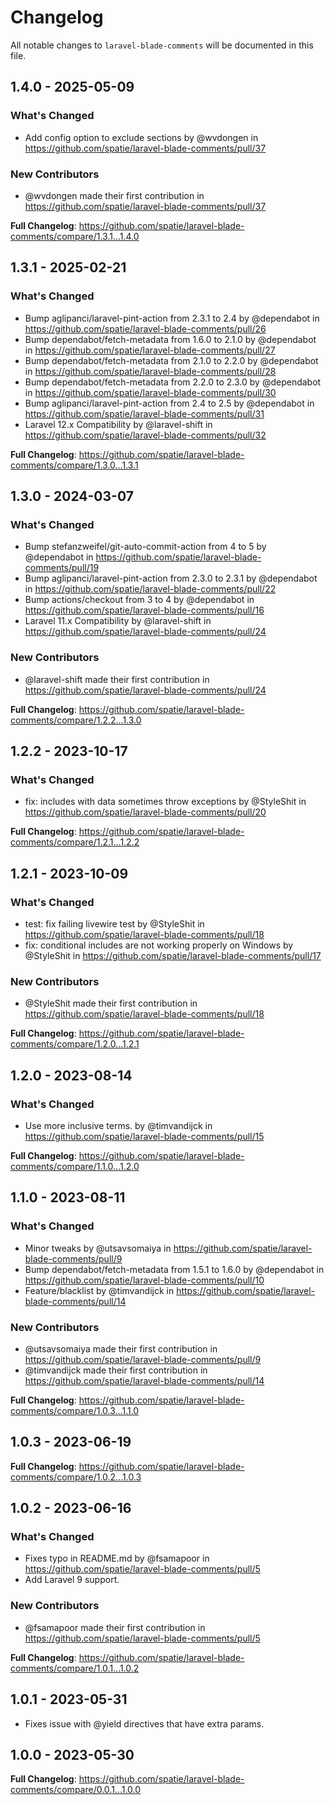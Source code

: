 # Changelog

All notable changes to `laravel-blade-comments` will be documented in this file.

## 1.4.0 - 2025-05-09

### What's Changed

* Add config option to exclude sections by @wvdongen in https://github.com/spatie/laravel-blade-comments/pull/37

### New Contributors

* @wvdongen made their first contribution in https://github.com/spatie/laravel-blade-comments/pull/37

**Full Changelog**: https://github.com/spatie/laravel-blade-comments/compare/1.3.1...1.4.0

## 1.3.1 - 2025-02-21

### What's Changed

* Bump aglipanci/laravel-pint-action from 2.3.1 to 2.4 by @dependabot in https://github.com/spatie/laravel-blade-comments/pull/26
* Bump dependabot/fetch-metadata from 1.6.0 to 2.1.0 by @dependabot in https://github.com/spatie/laravel-blade-comments/pull/27
* Bump dependabot/fetch-metadata from 2.1.0 to 2.2.0 by @dependabot in https://github.com/spatie/laravel-blade-comments/pull/28
* Bump dependabot/fetch-metadata from 2.2.0 to 2.3.0 by @dependabot in https://github.com/spatie/laravel-blade-comments/pull/30
* Bump aglipanci/laravel-pint-action from 2.4 to 2.5 by @dependabot in https://github.com/spatie/laravel-blade-comments/pull/31
* Laravel 12.x Compatibility by @laravel-shift in https://github.com/spatie/laravel-blade-comments/pull/32

**Full Changelog**: https://github.com/spatie/laravel-blade-comments/compare/1.3.0...1.3.1

## 1.3.0 - 2024-03-07

### What's Changed

* Bump stefanzweifel/git-auto-commit-action from 4 to 5 by @dependabot in https://github.com/spatie/laravel-blade-comments/pull/19
* Bump aglipanci/laravel-pint-action from 2.3.0 to 2.3.1 by @dependabot in https://github.com/spatie/laravel-blade-comments/pull/22
* Bump actions/checkout from 3 to 4 by @dependabot in https://github.com/spatie/laravel-blade-comments/pull/16
* Laravel 11.x Compatibility by @laravel-shift in https://github.com/spatie/laravel-blade-comments/pull/24

### New Contributors

* @laravel-shift made their first contribution in https://github.com/spatie/laravel-blade-comments/pull/24

**Full Changelog**: https://github.com/spatie/laravel-blade-comments/compare/1.2.2...1.3.0

## 1.2.2 - 2023-10-17

### What's Changed

- fix: includes with data sometimes throw exceptions by @StyleShit in https://github.com/spatie/laravel-blade-comments/pull/20

**Full Changelog**: https://github.com/spatie/laravel-blade-comments/compare/1.2.1...1.2.2

## 1.2.1 - 2023-10-09

### What's Changed

- test: fix failing livewire test by @StyleShit in https://github.com/spatie/laravel-blade-comments/pull/18
- fix: conditional includes are not working properly on Windows by @StyleShit in https://github.com/spatie/laravel-blade-comments/pull/17

### New Contributors

- @StyleShit made their first contribution in https://github.com/spatie/laravel-blade-comments/pull/18

**Full Changelog**: https://github.com/spatie/laravel-blade-comments/compare/1.2.0...1.2.1

## 1.2.0 - 2023-08-14

### What's Changed

- Use more inclusive terms. by @timvandijck in https://github.com/spatie/laravel-blade-comments/pull/15

**Full Changelog**: https://github.com/spatie/laravel-blade-comments/compare/1.1.0...1.2.0

## 1.1.0 - 2023-08-11

### What's Changed

- Minor tweaks by @utsavsomaiya in https://github.com/spatie/laravel-blade-comments/pull/9
- Bump dependabot/fetch-metadata from 1.5.1 to 1.6.0 by @dependabot in https://github.com/spatie/laravel-blade-comments/pull/10
- Feature/blacklist by @timvandijck in https://github.com/spatie/laravel-blade-comments/pull/14

### New Contributors

- @utsavsomaiya made their first contribution in https://github.com/spatie/laravel-blade-comments/pull/9
- @timvandijck made their first contribution in https://github.com/spatie/laravel-blade-comments/pull/14

**Full Changelog**: https://github.com/spatie/laravel-blade-comments/compare/1.0.3...1.1.0

## 1.0.3 - 2023-06-19

**Full Changelog**: https://github.com/spatie/laravel-blade-comments/compare/1.0.2...1.0.3

## 1.0.2 - 2023-06-16

### What's Changed

- Fixes typo in README.md by @fsamapoor in https://github.com/spatie/laravel-blade-comments/pull/5
- Add Laravel 9 support.

### New Contributors

- @fsamapoor made their first contribution in https://github.com/spatie/laravel-blade-comments/pull/5

**Full Changelog**: https://github.com/spatie/laravel-blade-comments/compare/1.0.1...1.0.2

## 1.0.1 - 2023-05-31

- Fixes issue with @yield directives that have extra params.

## 1.0.0 - 2023-05-30

**Full Changelog**: https://github.com/spatie/laravel-blade-comments/compare/0.0.1...1.0.0
